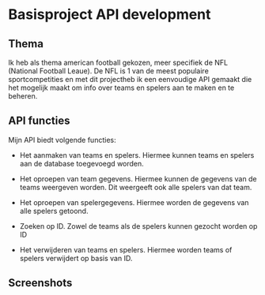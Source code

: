 # Basisproject API development

## Thema

Ik heb als thema american football gekozen, meer specifiek de NFL (National Football Leaue).
De NFL is 1 van de meest populaire sportcompetities en met dit projectheb ik een eenvoudige API gemaakt die het mogelijk maakt om info over teams en spelers aan te maken en te beheren.

## API functies

Mijn API biedt volgende functies:

* Het aanmaken van teams en spelers. Hiermee kunnen teams en spelers aan de database toegevoegd worden.

* Het oproepen van team gegevens. Hiermee kunnen de gegevens van de teams weergeven worden. Dit weergeeft ook alle spelers van dat team.

* Het oproepen van spelergegevens. Hiermee worden de gegevens van alle spelers getoond.

* Zoeken op ID. Zowel de teams als de spelers kunnen gezocht worden op ID

* Het verwijderen van teams en spelers. Hiermee worden teams of spelers verwijdert op basis van ID.


## Screenshots

